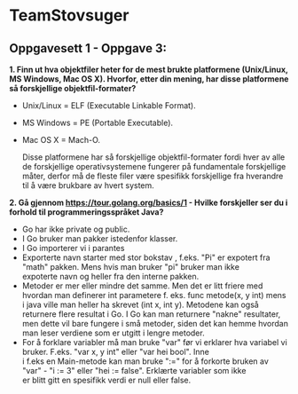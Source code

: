 # TeamStovsuger



Oppgavesett 1 - Oppgave 3:
----------------------------

**1. Finn ut hva  objektfiler heter for de mest brukte platformene (Unix/Linux, MS Windows, Mac OS X). Hvorfor, etter din mening, har disse platformene så forskjellige objektfil-formater?**

  - Unix/Linux = ELF (Executable Linkable Format).
  - MS Windows = PE (Portable Executable). 
  - Mac OS X = Mach-O.

    Disse platformene har så forskjellige objektfil-formater fordi hver av alle de forskjellige operativsystemene fungerer på fundamentale forskjellige måter, derfor må de fleste filer være spesifikk forskjellige fra hverandre til å være brukbare av hvert system.


**2. Gå gjennom https://tour.golang.org/basics/1 - Hvilke forskjeller ser du i forhold til programmeringsspråket Java?** 
   
   - Go har ikke private og public. 
   - I Go bruker man pakker istedenfor klasser.
   - I Go importerer vi i parantes
   - Exporterte navn starter med stor bokstav , f.eks. "Pi" er expotert fra "math" pakken. Mens hvis man bruker "pi" bruker man ikke     
     expoterte navn og heller fra den interne pakken.
   - Metoder er mer eller mindre det samme. Men det er litt friere med hvordan man definerer int parametere f. eks. func metode(x, y int) 
     mens i java ville man heller ha skrevet (int x, int y). Metodene kan også returnere flere resultat i Go. I Go kan man returnere 
     "nakne" resultater, men dette vil bare fungere i små metoder, siden det kan hemme hvordan man leser verdiene som er utgitt i lengre 
     metoder.
   - For å forklare variabler må man bruke "var" før vi erklarer hva variabel vi bruker. F.eks. "var x, y int" eller "var hei bool". Inne  
     i f.eks en Main-metode kan man bruke ":=" for å forkorte bruken av "var" - "i := 3" eller "hei := false". Erklærte variabler som ikke   
     er blitt gitt en spesifikk verdi er null eller false. 
   

